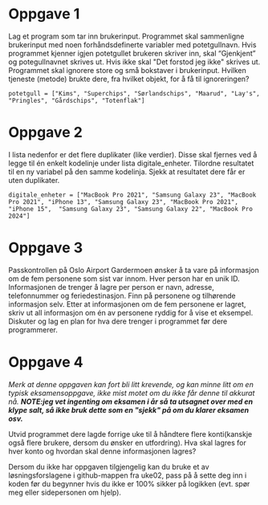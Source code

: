 # Oppgave 1

Lag et program som tar inn brukerinput. Programmet skal sammenligne brukerinput med noen forhåndsdefinerte variabler med potetgullnavn. Hvis programmet kjenner igjen potetgullet brukeren skriver inn, skal “Gjenkjent” og potegullnavnet skrives ut. Hvis ikke skal "Det forstod jeg ikke" skrives ut. Programmet skal ignorere store og små bokstaver i brukerinput. Hvilken tjeneste (metode) brukte dere, fra hvilket objekt, for å få til ignoreringen?
```python3
potetgull = ["Kims", "Superchips", "Sørlandschips", "Maarud", "Lay's", "Pringles", "Gårdschips", "Totenflak"]
```

# Oppgave 2

I lista nedenfor er det flere duplikater (like verdier). Disse skal fjernes ved å legge til én enkelt kodelinje under lista digitale_enheter. Tilordne resultatet til en ny variabel på den samme kodelinja. Sjekk at resultatet dere får er uten duplikater.

```python3
digitale_enheter = ["MacBook Pro 2021", "Samsung Galaxy 23", "MacBook Pro 2021", "iPhone 13", "Samsung Galaxy 23", "MacBook Pro 2021", "iPhone 15",  "Samsung Galaxy 23", "Samsung Galaxy 22", "MacBook Pro 2024"]
```

# Oppgave 3

Passkontrollen på Oslo Airport Gardermoen ønsker å ta vare på informasjon om de fem personene som sist var innom. Hver person har en unik ID. Informasjonen de trenger å lagre per person er navn, adresse, telefonnummer og feriedestinasjon. Finn på personene og tilhørende informasjon selv. Etter at informasjonen om de fem personene er lagret, skriv ut all informasjon om én av personene ryddig for å vise et eksempel. Diskuter og lag en plan for hva dere trenger i programmet før dere programmerer.

# Oppgave 4

*Merk at denne oppgaven kan fort bli litt krevende, og kan minne litt om en typisk eksamensoppgave, ikke mist motet om du ikke får denne til akkurat nå.*
***NOTE:jeg vet ingenting om eksamen i år så ta utsagnet over med en klype salt, så ikke bruk dette som en "sjekk" på om du klarer eksamen osv.***

Utvid programmet dere lagde forrige uke til å håndtere flere konti(kanskje også flere brukere, dersom du ønsker en utfordring).
Hva skal lagres for hver konto og hvordan skal denne informasjonen lagres?

Dersom du ikke har oppgaven tilgjengelig kan du bruke et av løsningsforslagene i github-mappen fra uke02, pass på å sette deg inn i koden før du begynner hvis du ikke er 100% sikker på logikken (evt. spør meg eller sidepersonen om hjelp).
